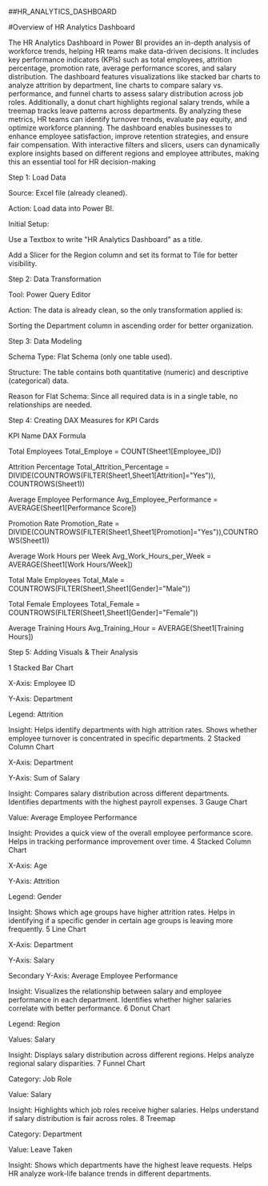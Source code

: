 ##HR_ANALYTICS_DASHBOARD


#Overview of HR Analytics Dashboard


The HR Analytics Dashboard in Power BI provides an in-depth analysis of workforce trends, helping HR teams make data-driven decisions. It includes key performance indicators (KPIs) such as total employees, attrition percentage, promotion rate, average performance scores, and salary distribution.
The dashboard features visualizations like stacked bar charts to analyze attrition by department, line charts to compare salary vs. performance, and funnel charts to assess salary distribution across job roles. Additionally, a donut chart highlights regional salary trends, while a treemap tracks leave patterns across departments.
By analyzing these metrics, HR teams can identify turnover trends, evaluate pay equity, and optimize workforce planning. The dashboard enables businesses to enhance employee satisfaction, improve retention strategies, and ensure fair compensation. With interactive filters and slicers, users can dynamically explore insights based on different regions and employee attributes, making this an essential tool for HR decision-making



Step 1: Load Data

Source: Excel file (already cleaned).

Action: Load data into Power BI.

Initial Setup:

Use a Textbox to write "HR Analytics Dashboard" as a title.

Add a Slicer for the Region column and set its format to Tile for better visibility.

Step 2: Data Transformation

Tool: Power Query Editor

Action: The data is already clean, so the only transformation applied is:

Sorting the Department column in ascending order for better organization.

Step 3: Data Modeling

Schema Type: Flat Schema (only one table used).

Structure: The table contains both quantitative (numeric) and descriptive (categorical) data.

Reason for Flat Schema: Since all required data is in a single table, no relationships are needed.

Step 4: Creating DAX Measures for KPI Cards

KPI Name	DAX Formula

Total Employees	Total_Employe = COUNT(Sheet1[Employee_ID])

Attrition Percentage	Total_Attrition_Percentage = DIVIDE(COUNTROWS(FILTER(Sheet1,Sheet1[Attrition]="Yes")), COUNTROWS(Sheet1))

Average Employee Performance	Avg_Employee_Performance = AVERAGE(Sheet1[Performance Score])


Promotion Rate	Promotion_Rate = DIVIDE(COUNTROWS(FILTER(Sheet1,Sheet1[Promotion]="Yes")),COUNTROWS(Sheet1))

Average Work Hours per Week	Avg_Work_Hours_per_Week = AVERAGE(Sheet1[Work Hours/Week])

Total Male Employees	Total_Male = COUNTROWS(FILTER(Sheet1,Sheet1[Gender]="Male"))

Total Female Employees	Total_Female = COUNTROWS(FILTER(Sheet1,Sheet1[Gender]="Female"))

Average Training Hours	Avg_Training_Hour = AVERAGE(Sheet1[Training Hours])

Step 5: Adding Visuals & Their Analysis

1️ Stacked Bar Chart

X-Axis: Employee ID

Y-Axis: Department

Legend: Attrition

Insight:
Helps identify departments with high attrition rates.
Shows whether employee turnover is concentrated in specific departments.
2️ Stacked Column Chart

X-Axis: Department

Y-Axis: Sum of Salary

Insight:
Compares salary distribution across different departments.
Identifies departments with the highest payroll expenses.
3️ Gauge Chart

Value: Average Employee Performance

Insight:
Provides a quick view of the overall employee performance score.
Helps in tracking performance improvement over time.
4️ Stacked Column Chart

X-Axis: Age

Y-Axis: Attrition

Legend: Gender

Insight:
Shows which age groups have higher attrition rates.
Helps in identifying if a specific gender in certain age groups is leaving more frequently.
5️ Line Chart

X-Axis: Department

Y-Axis: Salary

Secondary Y-Axis: Average Employee Performance

Insight:
Visualizes the relationship between salary and employee performance in each department.
Identifies whether higher salaries correlate with better performance.
6️ Donut Chart

Legend: Region

Values: Salary

Insight:
Displays salary distribution across different regions.
Helps analyze regional salary disparities.
7️ Funnel Chart

Category: Job Role

Value: Salary

Insight:
Highlights which job roles receive higher salaries.
Helps understand if salary distribution is fair across roles.
8️ Treemap

Category: Department

Value: Leave Taken

Insight:
Shows which departments have the highest leave requests.
Helps HR analyze work-life balance trends in different departments.












